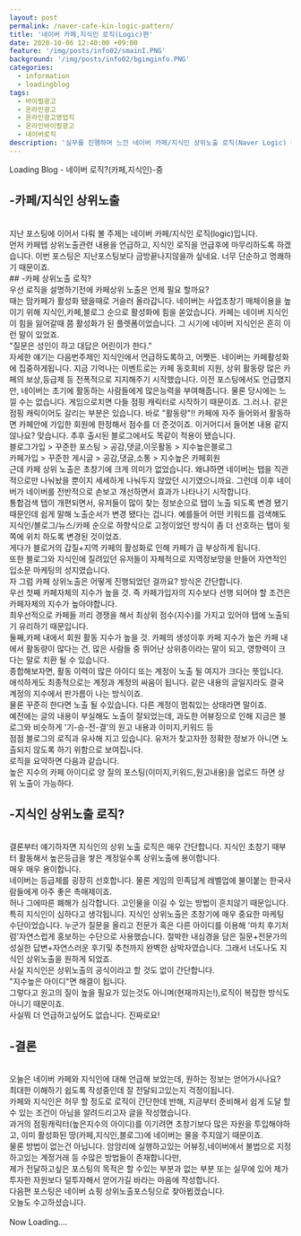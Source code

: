```yaml
---
layout: post
permalink: /naver-cafe-kin-logic-pattern/
title: '네이버 카페,지식인 로직(Logic)편'
date: 2020-10-06 12:40:00 +09:00
feature: '/img/posts/info02/smainI.PNG'
background: '/img/posts/info02/bgimginfo.PNG'
categories:
  - information
  - loadingblog
tags:
  - 바이럴광고
  - 온라인광고
  - 온라인광고영업직
  - 온라인바이럴광고
  - 네이버로직
description: '실무를 진행하며 느낀 네이버 카페/지식인 상위노출 로직(Naver Logic) 정보글'
---
```

Loading Blog - 네이버 로직?(카페,지식인)-중

## -카페/지식인 상위노출
<br>
 지난 포스팅에 이어서 다뤄 볼 주제는 네이버 카페/지식인 로직(logic)입니다.
<br>
먼저 카페텝 상위노출관련 내용을 언급하고, 지식인 로직을 언급후에 마무리하도록 하겠습니다.
이번 포스팅은 지난포스팅보다 금방끝나지않을까 싶네요. 너무 단순하고 명쾌하기 때문이죠.
<br>
## -카페 상위노출 로직?
<br>
 우선 로직을 설명하기전에 카페상위 노출은 언제 필요 할까요?<br>
 때는 맘카페가 활성화 됐을때로 거슬러 올라갑니다.
 네이버는 사업초창기 매체이용을 높이기 위해 지식인,카페,블로그 순으로 활성화에 힘을 쏟았습니다.
 카페는 네이버 지식인이 힘을 잃어갈때 쯤 활성화가 된 플렛폼이었습니다. 그 시기에 네이버 지식인은 흔히 이런 말이 있었죠.<br>
 "질문은 성인이 하고 대답은 어린이가 한다."<br>
 자세한 얘기는 다음번주제인 지식인에서 언급하도록하고, 어쨋든. 네이버는 카페활성화에 집중하게됩니다.
 지금 기억나는 이벤트로는 카페 동호회비 지원, 상위 활동량 많은 카페의 보상,등급제 등 전폭적으로 지지해주기 시작했습니다.
 이전 포스팅에서도 언급했지만, 네이버는 초기에 활동하는 사람들에게 많은능력을 부여해줍니다. 물론 당시에는 느낄 수는 없습니다.
 게임으로치면 다들 점핑 캐릭터로 시작하기 때문이죠. 그.러.나. 같은 점핑 캐릭이어도 갈리는 부분은 있습니다. 바로 "활동량"!!
 카페에 자주 들어와서 활동하면 카페안에 가입한 회원에 한정해서 점수를 더 준것이죠. 이거어디서 들어본 내용 같지 않나요?
 맞습니다. 추후 출시된 블로그에서도 똑같이 적용이 됐습니다.<br>
 블로그가입 > 꾸준한 포스팅 > 공감,댓글,이웃활동 > 지수높은블로그 <br>
 카페가입 > 꾸준한 게시글 > 공감,댓글,소통 > 지수높은 카페회원 <br>
 근데 카페 상위 노출은 초창기에 크게 의미가 없었습니다. 왜냐하면 네이버는 탭을 직관적으로만 나눠놨을 뿐이지 세세하게 나눠두지 않았던 시기였으니까요.
 그런데 이후 네이버가 네이버를 전반적으로 손보고 개선하면서 효과가 나타나기 시작합니다.<br>
 통합검색 탭이 개편되면서, 유저들이 많이 찾는 정보순으로 탭이 노출 되도록 변경 됐기 때문인데 쉽게 말해 노출순서가 변경 됐다는 겁니다.
 예를들어 어떤 키워드를 검색해도 지식인/블로그/뉴스/카페 순으로 하향식으로 고정이었던 방식이 좀 더 선호하는 탭이 윗쪽에 위치 하도록 변경된 것이었죠.<br>
 게다가 블로거의 갑질+지역 카페의 활성화로 인해 카페가 급 부상하게 됩니다.<br>
 또한 블로그와 지식인에 질려있던 유저들이 자체적으로 지역정보망을 만들어 자연적인 입소문 마케팅의 성지였습니다.<br>
 자 그럼 카페 상위노출은 어떻게 진행되었던 걸까요? 방식은 간단합니다.<br>
 우선 첫째 카페자체의 지수가 높을 것. 즉 카페가입자의 지수보다 선행 되어야 할 조건은 카페자체의 지수가 높아야합니다.<br>
 최우선적으로 카페들 끼리 경쟁을 해서 최상위 점수(지수)를 가지고 있어야 탭에 노출되기 유리하기 때문입니다.<br>
 둘째,카페 내에서 회원 활동 지수가 높을 것. 카페의 생성이후 카페 지수가 높은 카페 내에서 활동량이 많다는 건, 많은 사람들 중 뛰어난 상위층이라는 말이 되고, 영향력이 크다는 말로 치환 될 수 있습니다.<br>
 종합해보자면, 활동 이력이 많은 아이디 또는 계정이 노출 될 여지가 크다는 뜻입니다.<br>
 애석하게도 최종적으로는 계정과 계정의 싸움이 됩니다. 같은 내용의 글일지라도 결국 계정의 지수에서 판가름이 나는 방식이죠.<br>
 물론 꾸준히 한다면 노출 될 수있습니다. 다른 계정이 멈춰있는 상태라면 말이죠.<br>
 예전에는 글의 내용이 부실해도 노출이 잘되었는데, 과도한 어뷰징으로 인해 지금은 블로그와 비슷하게 '기-승-전-결'의 원고 내용과 이미지,키워드 등<br>
 점점 블로그의 로직과 유사해 지고 있습니다. 유저가 찾고자한 정확한 정보가 아니면 노출되지 않도록 하기 위함으로 보여집니다.<br>
 로직을 요약하면 다음과 같습니다.<br>
 높은 지수의 카페 아이디로 양 질의 포스팅(이미지,키워드,원고내용)을 업로드 하면 상위 노출이 가능하다.<br>

## -지식인 상위노출 로직?
<br>
결론부터 얘기하자면 지식인의 상위 노출 로직은 매우 간단합니다. 지식인 초창기 때부터 활동해서 높은등급을 쌓은 계정일수록 상위노출에 용이합니다.<br>
매우 매우 용이합니다.<br>
네이버는 등급제를 굉장히 선호합니다. 물론 게임의 민족답게 레벨업에 불이붙는 한국사람들에게 아주 좋은 촉매제이죠.<br>
허나 그에따른 폐해가 심각합니다. 고인물을 이길 수 있는 방법이 흔치않기 때문입니다.<br>
특히 지식인이 심하다고 생각됩니다. 지식인 상위노출은 초창기에 매우 중요한 마케팅 수단이었습니다. 누군가 질문을 올리고 전문가 혹은 다른 아이디를 이용해
'마치 후기처럼'자연스럽게 홍보하는 수단으로 사용했습니다. 절박한 내심경을 담은 질문+전문가의 성실한 답변+자연스러운 후기및 추천까지 완벽한 삼박자였습니다. 그래서 너도나도 지식인 상위노출을 원하게 되었죠.<br>
사실 지식인은 상위노출의 공식이라고 할 것도 없이 간단합니다.<br>
"지수높은 아이디"면 해결이 됩니다.<br>
그렇다고 원고의 질이 높을 필요가 있는것도 아니며(현재까지는!),로직이 복잡한 방식도 아니기 때문이죠.<br>
사실뭐 더 언급하고싶어도 없습니다. 진짜로요!<br>

## -결론
<br>
오늘은 네이버 카페와 지식인에 대해 언급해 보았는데, 원하는 정보는 얻어가시나요?<br>
최대한 이해하기 쉽도록 작성중인데 잘 전달되고있는지 걱정이됩니다.<br>
카페와 지식인은 허무 할 정도로 로직이 간단한데 반해, 지금부터 준비해서 쉽게 도달 할 수 있는 조건이 아님을 알려드리고자 글을 작성했습니다.<br>
과거의 점핑캐릭터(높은지수의 아이디)를 이기려면 초창기보다 많은 자원을 투입해야하고, 이미 활성화된 땅(카페,지식인,블로그)에 네이버는 물을 주지않기 때문이죠.<br>
물론 방법이 없는건 아닙니다. 암암리에 실행하고있는 어뷰징,네이버에서 불법으로 지정하고있는 계정거래 등 수많은 방법들이 존재합니다만,<br>
제가 전달하고싶은 포스팅의 목적은 할 수있는 부분과 없는 부분 또는 실무에 있어 제가 투자한 자원보다 덜투자해서 얻어가길 바라는 마음에 작성합니다.<br>
다음편 포스팅은 네이버 쇼핑 상위노출포스팅으로 찾아뵙겠습니다.<br>
오늘도 수고하셨습니다.<br>
<br>
Now Loading....
